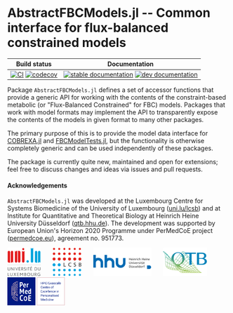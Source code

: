 
# AbstractFBCModels.jl -- Common interface for flux-balanced constrained models

| Build status | Documentation |
|:---:|:---:|
| [![CI](https://github.com/COBREXA/AbstractFBCModels.jl/actions/workflows/ci.yml/badge.svg?branch=master)](https://github.com/COBREXA/AbstractFBCModels.jl/actions/workflows/ci.yml) [![codecov](https://codecov.io/gh/COBREXA/AbstractFBCModels.jl/branch/master/graph/badge.svg?token=A2ui7exGIH)](https://codecov.io/gh/COBREXA/AbstractFBCModels.jl) | [![stable documentation](https://img.shields.io/badge/docs-stable-blue)](https://cobrexa.github.io/AbstractFBCModels.jl/stable) [![dev documentation](https://img.shields.io/badge/docs-dev-cyan)](https://cobrexa.github.io/AbstractFBCModels.jl/dev) |

Package `AbstractFBCModels.jl` defines a set of accessor functions that provide
a generic API for working with the contents of the constraint-based metabolic
(or "Flux-Balanced Constrained" for FBC) models. Packages that work with model
formats may implement the API to transparently expose the contents of the
models in given format to many other packages.

The primary purpose of this is to provide the model data interface for
[COBREXA.jl](https://github.com/LCSB-BioCore/COBREXA.jl) and
[FBCModelTests.jl](https://github.com/LCSB-BioCore/FBCModelTests.jl), but the
functionality is otherwise completely generic and can be used independently of
these packages.

The package is currently quite new, maintained and open for extensions; feel
free to discuss changes and ideas via issues and pull requests.

#### Acknowledgements

`AbstractFBCModels.jl` was developed at the Luxembourg Centre for Systems
Biomedicine of the University of Luxembourg
([uni.lu/lcsb](https://www.uni.lu/lcsb))
and at Institute for Quantitative and Theoretical Biology at Heinrich Heine
University Düsseldorf ([qtb.hhu.de](https://www.qtb.hhu.de/en/)).
The development was supported by European Union's Horizon 2020 Programme under
PerMedCoE project ([permedcoe.eu](https://www.permedcoe.eu/)),
agreement no. 951773.

<img src="docs/src/assets/unilu.svg" alt="Uni.lu logo" height="64px">   <img src="docs/src/assets/lcsb.svg" alt="LCSB logo" height="64px">   <img src="docs/src/assets/hhu.svg" alt="HHU logo" height="64px" style="height:64px; width:auto">   <img src="docs/src/assets/qtb.svg" alt="QTB logo" height="64px" style="height:64px; width:auto">   <img src="docs/src/assets/permedcoe.svg" alt="PerMedCoE logo" height="64px">

